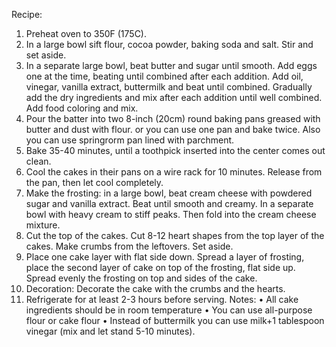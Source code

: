Recipe:
1. Preheat oven to 350F (175C).
2. In a large bowl sift flour, cocoa powder, baking soda and salt. Stir and set aside.
3. In a separate large bowl, beat butter and sugar until smooth. Add eggs one at the time, beating until combined after each addition. Add oil, vinegar, vanilla extract, buttermilk and beat until combined. Gradually add the dry ingredients and mix after each addition until well combined. Add food coloring and mix.
4. Pour the batter into two 8-inch (20cm) round baking pans greased with butter and dust with flour. or you can use one pan and bake twice. Also you can use springrorm pan lined with parchment.
5. Bake 35-40 minutes, until a toothpick inserted into the center comes out clean. 
6. Cool the cakes in their pans on a wire rack for 10 minutes. Release from the pan, then let cool completely. 
7. Make the frosting: in a large bowl, beat cream cheese with powdered sugar and vanilla extract. Beat until smooth and creamy. In a separate bowl with heavy cream to stiff peaks. Then fold into the cream cheese mixture.
8. Cut the top of the cakes. Cut 8-12 heart shapes from the top layer of the cakes. Make crumbs from the leftovers. Set aside.
9. Place one cake layer with flat side down. Spread a layer of frosting, place the second layer of cake on top of the frosting, flat side up. Spread evenly the frosting on top and sides of the cake.
10. Decoration: Decorate the cake with the crumbs and the hearts.
11. Refrigerate for at least 2-3 hours before serving.
Notes:
• All cake ingredients should be in room temperature
• You can use all-purpose flour or cake flour
• Instead of buttermilk you can use milk+1 tablespoon vinegar (mix and let stand 5-10 minutes).